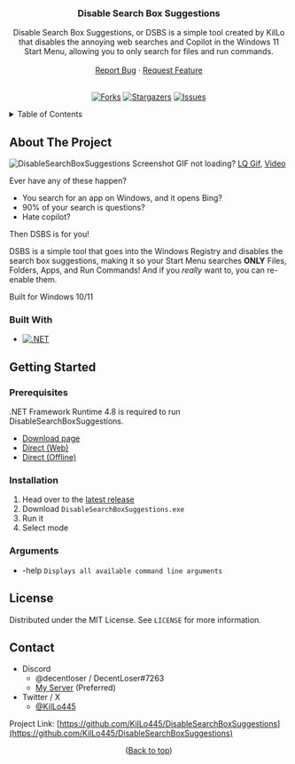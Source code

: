 <a name="readme-top"></a>
<div align="center">
  <h3 align="center">Disable Search Box Suggestions</h3>

  <p align="center">
    Disable Search Box Suggestions, or DSBS is a simple tool created by KilLo that disables the annoying web searches and Copilot in the Windows 11 Start Menu, allowing you to only search for files and run commands.
    <br />
    <br />
    <a href="https://github.com/KilLo445/DisableSearchBoxSuggestions/issues/new?assignees=KilLo445&labels=bug&projects=&template=bug_report.md&title=%5BBug+Report%5D+Simple+description+of+the+bug">Report Bug</a>
    ·
    <a href="https://github.com/KilLo445/DisableSearchBoxSuggestions/issues/new?assignees=KilLo445&labels=enhancement&projects=&template=feature_request.md&title=%5BFeature%5D+Simple+description+of+your+request">Request Feature</a>
    <br />
    <br />
  </p>

  [![Forks][forks-shield]][forks-url]
  [![Stargazers][stars-shield]][stars-url]
  [![Issues][issues-shield]][issues-url]
</div>



<!-- TABLE OF CONTENTS -->
<details>
  <summary>Table of Contents</summary>
  <ol>
    <li>
      <a href="#about-the-project">About The Project</a>
      <ul>
        <li><a href="#built-with">Built With</a></li>
      </ul>
    </li>
    <li>
      <a href="#getting-started">Getting Started</a>
      <ul>
        <li><a href="#prerequisites">Prerequisites</a></li>
        <li><a href="#installation">Installation</a></li>
        <li><a href="#arguments">Arguments</a></li>
      </ul>
    </li>
    <li><a href="#license">License</a></li>
    <li><a href="#contact">Contact</a></li>
  </ol>
</details>



<!-- ABOUT THE PROJECT -->
## About The Project

![DisableSearchBoxSuggestions Screenshot](https://raw.githubusercontent.com/KilLo445/DisableSearchBoxSuggestions/main/Remote/DemoHQ.gif)
GIF not loading? [LQ Gif](https://github.com/KilLo445/DisableSearchBoxSuggestions/blob/main/Remote/DemoLQ.gif), [Video](https://youtu.be/vCUS8Gz65WQ)

Ever have any of these happen?
* You search for an app on Windows, and it opens Bing?
* 90% of your search is questions?
* Hate copilot?

Then DSBS is for you!

DSBS is a simple tool that goes into the Windows Registry and disables the search box suggestions, making it so your Start Menu searches **ONLY** Files, Folders, Apps, and Run Commands! And if you *really* want to, you can re-enable them.

Built for Windows 10/11

### Built With

* [![.NET][.NET]][framework-url]



<!-- GETTING STARTED -->
## Getting Started

### Prerequisites

.NET Framework Runtime 4.8 is required to run DisableSearchBoxSuggestions.
  - [Download page](https://dotnet.microsoft.com/en-us/download/dotnet-framework/net48)
  - [Direct (Web)](https://dotnet.microsoft.com/en-us/download/dotnet-framework/thank-you/net48-web-installer)
  - [Direct (Offline)](https://dotnet.microsoft.com/en-us/download/dotnet-framework/thank-you/net48-offline-installer)

### Installation

1. Head over to the [latest release](https://github.com/KilLo445/DisableSearchBoxSuggestions/releases/latest)
2. Download `DisableSearchBoxSuggestions.exe`
4. Run it
5. Select mode

### Arguments
- -help `Displays all available command line arguments`

<!-- LICENSE -->
## License

Distributed under the MIT License. See `LICENSE` for more information.



<!-- CONTACT -->
## Contact

- Discord
    - @decentloser / DecentLoser#7263
    - [My Server](https://discord.gg/66qymzdtMw) (Preferred)
- Twitter / X
  - [@KilLo445](https://twitter.com/KilLo445)

Project Link: [https://github.com/KilLo445/DisableSearchBoxSuggestions](https://github.com/KilLo445/DisableSearchBoxSuggestions)



<p align="center">(<a href="#readme-top">Back to top</a>)</p>



<!-- MARKDOWN LINKS & IMAGES -->
<!-- https://www.markdownguide.org/basic-syntax/#reference-style-links -->
[forks-shield]: https://img.shields.io/github/forks/KilLo445/DisableSearchBoxSuggestions.svg?style=for-the-badge
[forks-url]: https://github.com/KilLo445/DisableSearchBoxSuggestions/network/members
[stars-shield]: https://img.shields.io/github/stars/KilLo445/DisableSearchBoxSuggestions.svg?style=for-the-badge
[stars-url]: https://github.com/KilLo445/DisableSearchBoxSuggestions/stargazers
[issues-shield]: https://img.shields.io/github/issues/KilLo445/DisableSearchBoxSuggestions.svg?style=for-the-badge
[issues-url]: https://github.com/KilLo445/DisableSearchBoxSuggestions/issues
[.NET]: https://img.shields.io/badge/.NET_Framework-5C2D91?style=for-the-badge&logo=.net&logoColor=white
[Framework]: https://img.shields.io/badge/.NET_Framework-4.8-purple
[framework-url]: https://dotnet.microsoft.com/en-us/download/dotnet-framework

<!-- README Template -->
<!-- https://github.com/othneildrew/Best-README-Template -->
